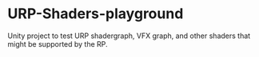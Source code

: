 # URP-Shaders-playground
Unity project to test URP shadergraph, VFX graph, and other shaders that might be supported by the RP.
